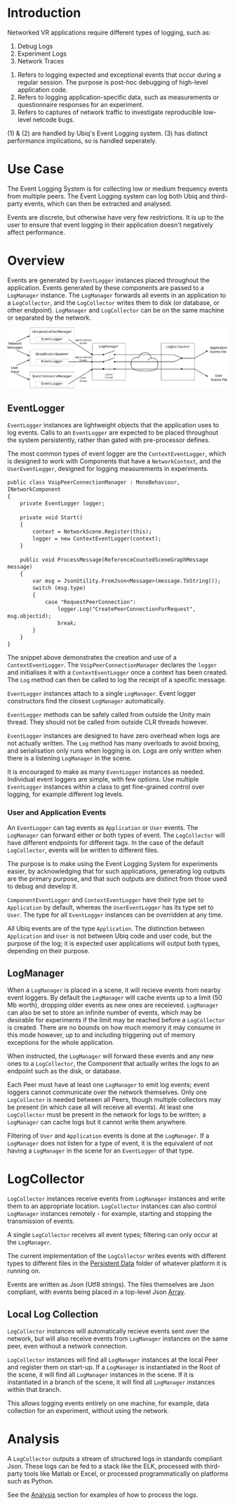 # Introduction 

Networked VR applications require different types of logging, such as:

1. Debug Logs
2. Experiment Logs
3. Network Traces

<p/>

1. Refers to logging expected and exceptional events that occur during a regular session. The purpose is post-hoc debugging of high-level application code.
2. Refers to logging application-specific data, such as measurements or questionnaire responses for an experiment.
3. Refers to captures of network traffic to investigate reproducible low-level netcode bugs.

(1) & (2) are handled by Ubiq's Event Logging system. (3) has distinct performance implications, so is handled seperately.


# Use Case

The Event Logging System is for collecting low or medium frequency events from multiple peers. The Event Logging system can log both Ubiq and third-party events, which can then be extracted and analysed.

Events are discrete, but otherwise have very few restrictions. It is up to the user to ensure that event logging in their application doesn't negatively affect performance.

# Overview

Events are generated by `EventLogger` instances placed throughout the application. Events generated by these components are passed to a `LogManager` instance. The `LogManager` forwards all events in an application to a `LogCollector`, and the `LogCollector` writes them to disk (or database, or other endpoint). `LogManager` and `LogCollector` can be on the same machine or separated by the network.

![Data flow diagram of the Event Logging System](images/16de1600-91ac-4377-9aae-c3b66b300889.svg)

## EventLogger

`EventLogger` instances are lightweight objects that the application uses to log events.
Calls to an `EventLogger` are expected to be placed throughout the system persistently, rather than gated with pre-processor defines.

The most common types of event logger are the `ContextEventLogger`, which is designed to work with Components that have a `NetworkContext`, and the `UserEventLogger`, designed for logging measurements in experiments.


```
public class VoipPeerConnectionManager : MonoBehaviour, INetworkComponent
{
	private EventLogger logger;

	private void Start()
	{
		context = NetworkScene.Register(this);
		logger = new ContextEventLogger(context);
	}
	
	public void ProcessMessage(ReferenceCountedSceneGraphMessage message)
	{
		var msg = JsonUtility.FromJson<Message>(message.ToString());
		switch (msg.type)
		{
			case "RequestPeerConnection":
				logger.Log("CreatePeerConnectionForRequest", msg.objectid);
				break;
		}
	}
}
```
The snippet above demonstrates the creation and use of a `ContextEventLogger`. The `VoipPeerConnectionManager` declares the `logger` and initialises it with a `ContextEventLogger` once a context has been created. The `Log` method can then be called to log the receipt of a specific message.

`EventLogger` instances attach to a single `LogManager`. Event logger constructors find the closest `LogManager` automatically.

`EventLogger` methods can be safely called from outside the Unity main thread. They should not be called from outside CLR threads however.

`EventLogger` instances are designed to have zero overhead when logs are not actually written. The `Log` method has many overloads to avoid boxing, and serialisation only runs when logging is on. Logs are only written when there is a listening `LogManager` in the scene.

It is encouraged to make as many `EventLogger` instances as needed. Individual event loggers are simple, with few options. Use multiple `EventLogger` instances within a class to get fine-grained control over logging, for example different log levels.

### User and Application Events

An `EventLogger` can tag events as `Application` or `User` events. The `LogManager` can forward either or both types of event. The `LogCollector` will have different endpoints for different tags. In the case of the default `LogCollector`, events will be written to different files.

The purpose is to make using the Event Logging System for experiments easier, by acknowledging that for such applications, generating log outputs are the primary purpose, and that such outputs are distinct from those used to debug and develop it.

`ComponentEventLogger` and `ContextEventLogger` have their type set to `Application` by default, whereas the `UserEventLogger` has its type set to `User`. The type for all `EventLogger` instances can be overridden at any time.

All Ubiq events are of the type `Application`. The distinction between `Application` and `User` is not between Ubiq code and user code, but the purpose of the log; it is expected user applications will output both types, depending on their purpose.

## LogManager

When a `LogManager` is placed in a scene, it will recieve events from nearby event loggers. By default the `LogManager` will cache events up to a limit (50 Mb worth), dropping older events as new ones are receieved. `LogManager` can also be set to store an infinite number of events, which may be desirable for experiments if the limit may be reached before a `LogCollector` is created. There are no bounds on how much memory it may consume in this mode however, up to and including triggering out of memory exceptions for the whole application.

When instructed, the `LogManager` will forward these events and any new ones to a `LogCollector`, the Component that actually writes the logs to an endpoint such as the disk, or database.

Each Peer must have at least one `LogManager` to emit log events; event loggers cannot communicate over the network themselves. Only one `LogCollector` is needed between all Peers, though multiple collectors may be present (in which case all will receive all events). At least one `LogCollector` must be present in the network for logs to be written; a `LogManager` can cache logs but it cannot write them anywhere.

Filtering of `User` and `Application` events is done at the `LogManager`. If a `LogManager` does not listen for a type of event, it is the equivalent of not having a `LogManager` in the scene for an `EventLogger` of that type.

# LogCollector

`LogCollector` instances receive events from `LogManager` instances and write them to an appropriate location. `LogCollector` instances can also control `LogManager` instances remotely - for example, starting and stopping the transmission of events.


A single `LogCollector` receives all event types; filtering can only occur at the `LogManager`. 

The current implementation of the `LogCollector` writes events with different types to different files in the [Persistent Data](https://docs.unity3d.com/ScriptReference/Application-persistentDataPath.html) folder of whatever platform it is running on.

Events are written as Json (Utf8 strings). The files themselves are Json compliant, with events being placed in a top-level Json [Array](https://www.w3schools.com/js/js_json_arrays.asp).


## Local Log Collection

`LogCollector` instances will automatically recieve events sent over the network, but will also receive events from `LogManager` instances on the same peer, even without a network connection.

`LogCollector` instances will find all `LogManager` instances at the local Peer and register them on start-up. If a `LogManager` is instantiated in the Root of the scene, it will find all `LogManager` instances in the scene. If it is instantiated in a branch of the scene, it will find all `LogManager` instances within that branch.

This allows logging events entirely on one machine, for example, data collection for an experiment, without using the network.

# Analysis

A `LogCollector` outputs a stream of structured logs in standards compliant Json. These logs can be fed to a stack like the ELK, processed with third-party tools like Matlab or Excel, or processed programmatically on platforms such as Python.

See the [Analysis](eventloganalysis.md) section for examples of how to process the logs.
